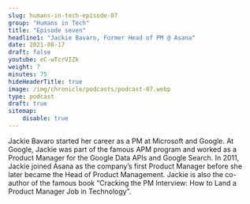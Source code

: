 ```yaml
---
slug: humans-in-tech-episode-07
group: "Humans in Tech"
title: "Episode seven"
headline1: "Jackie Bavaro, Former Head of PM @ Asana"
date: 2021-08-17
draft: false
youtube: eC-wTcrVIZk
weight: 7
minutes: 75
hideHeaderTitle: true
image: /img/chronicle/podcasts/podcast-07.webp
type: podcast
draft: true
sitemap:
    disable: true
---
```


Jackie Bavaro started her career as a PM at Microsoft and Google. At Google, Jackie was part of the famous APM program and worked as a Product Manager for the Google Data APIs and Google Search. In 2011, Jackie joined Asana as the company’s first Product Manager before she later became the Head of Product Management. Jackie is also the co-author of the famous book “Cracking the PM Interview: How to Land a Product Manager Job in Technology”.
